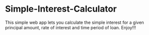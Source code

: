 # Simple-Interest-Calculator
This simple web app lets you calculate the simple interest for a given principal amount, rate of interest and time period of loan. Enjoy!!!
